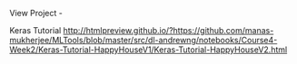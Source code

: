 View Project -

Keras Tutorial
http://htmlpreview.github.io/?https://github.com/manas-mukherjee/MLTools/blob/master/src/dl-andrewng/notebooks/Course4-Week2/Keras-Tutorial-HappyHouseV1/Keras-Tutorial-HappyHouseV2.html

